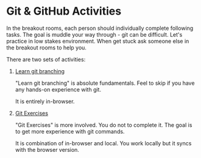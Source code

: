 Git & GitHub Activities
=========

In the breakout rooms, each person should individually complete following tasks. The goal is muddle your way through - git can be difficult. Let's practice in low stakes environment. When get stuck ask someone else in the breakout rooms to help you.

There are two sets of activities:

1. [Learn git branching](https://learngitbranching.js.org/)
    
    "Learn git branching" is absolute fundamentals. Feel to skip if you have any hands-on experience with git.

    It is entirely in-browser.


2. [Git Exercises](https://gitexercises.fracz.com/)

    "Git Exercises" is more involved. You do not to complete it. The goal is to get more experience with git commands.

    It is combination of in-browser and local. You work locally but it syncs with the browser version.

